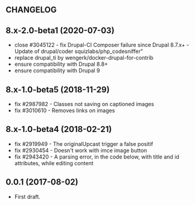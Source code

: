 CHANGELOG
---------

## 8.x-2.0-beta1 (2020-07-03)
 - close #3045122 - fix Drupal-CI Composer failure since Drupal 8.7.x+ - Update of drupal/coder squizlabs/php_codesniffer"
 - replace drupal_ti by wengerk/docker-drupal-for-contrib
 - ensure compatibility with Drupal 8.8+
 - ensure compatibility with Drupal 9

## 8.x-1.0-beta5 (2018-11-29)
 - fix #2987982 - Classes not saving on captioned images
 - fix #3010610 - Removes links on images

## 8.x-1.0-beta4 (2018-02-21)
 - fix #2919949 - The originalUpcast trigger a false positif
 - fix #2930454 - Doesn't work with imce image button
 - fix #2943420 - A parsing error, in the code below, with title and id attributes, while editing content

## 0.0.1 (2017-08-02)
 - First draft.
